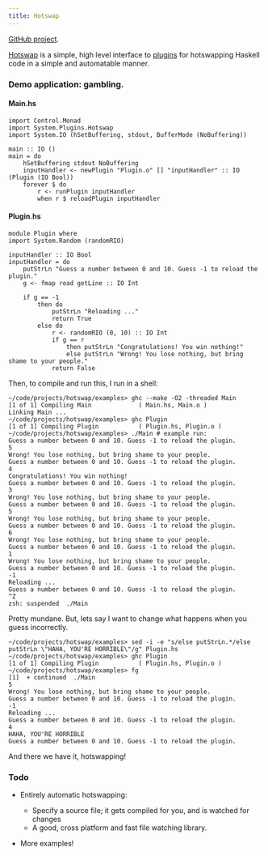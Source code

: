```yaml
---
title: Hotswap
---
```

[GitHub project](https://github.com/mikeplus64/hotswap).

[Hotswap](http://hackage.haskell.org/package/hotswap) is a simple, high level interface to [plugins](http://hackage.haskell.org/package/plugins) for hotswapping Haskell code in a simple and automatable manner.

### Demo application: gambling.

#### Main.hs
~~~ {.haskell}
import Control.Monad
import System.Plugins.Hotswap
import System.IO (hSetBuffering, stdout, BufferMode (NoBuffering))

main :: IO ()
main = do
    hSetBuffering stdout NoBuffering
    inputHandler <- newPlugin "Plugin.o" [] "inputHandler" :: IO (Plugin (IO Bool))
    forever $ do
        r <- runPlugin inputHandler
        when r $ reloadPlugin inputHandler
~~~

#### Plugin.hs
~~~ {.haskell}
module Plugin where
import System.Random (randomRIO)

inputHandler :: IO Bool
inputHandler = do
    putStrLn "Guess a number between 0 and 10. Guess -1 to reload the plugin."
    g <- fmap read getLine :: IO Int

    if g == -1
        then do
            putStrLn "Reloading ..."
            return True
        else do
            r <- randomRIO (0, 10) :: IO Int
            if g == r
                then putStrLn "Congratulations! You win nothing!"
                else putStrLn "Wrong! You lose nothing, but bring shame to your people."
            return False
~~~

Then, to compile and run this, I run in a shell:

~~~ {.bash}
~/code/projects/hotswap/examples> ghc --make -O2 -threaded Main
[1 of 1] Compiling Main             ( Main.hs, Main.o )
Linking Main ...
~/code/projects/hotswap/examples> ghc Plugin
[1 of 1] Compiling Plugin           ( Plugin.hs, Plugin.o )
~/code/projects/hotswap/examples> ./Main # example run:
Guess a number between 0 and 10. Guess -1 to reload the plugin.
5
Wrong! You lose nothing, but bring shame to your people.
Guess a number between 0 and 10. Guess -1 to reload the plugin.
4
Congratulations! You win nothing!
Guess a number between 0 and 10. Guess -1 to reload the plugin.
3
Wrong! You lose nothing, but bring shame to your people.
Guess a number between 0 and 10. Guess -1 to reload the plugin.
5
Wrong! You lose nothing, but bring shame to your people.
Guess a number between 0 and 10. Guess -1 to reload the plugin.
6
Wrong! You lose nothing, but bring shame to your people.
Guess a number between 0 and 10. Guess -1 to reload the plugin.
1
Wrong! You lose nothing, but bring shame to your people.
Guess a number between 0 and 10. Guess -1 to reload the plugin.
-1
Reloading ...
Guess a number between 0 and 10. Guess -1 to reload the plugin.
^Z
zsh: suspended  ./Main
~~~

Pretty mundane. But, lets say I want to change what happens when you guess incorrectly.

~~~ {.bash}
~/code/projects/hotswap/examples> sed -i -e "s/else putStrLn.*/else putStrLn \"HAHA, YOU'RE HORRIBLE\"/g" Plugin.hs
~/code/projects/hotswap/examples> ghc Plugin
[1 of 1] Compiling Plugin           ( Plugin.hs, Plugin.o )
~/code/projects/hotswap/examples> fg
[1]  + continued  ./Main
5
Wrong! You lose nothing, but bring shame to your people.
Guess a number between 0 and 10. Guess -1 to reload the plugin.
-1
Reloading ...
Guess a number between 0 and 10. Guess -1 to reload the plugin.
4
HAHA, YOU'RE HORRIBLE
Guess a number between 0 and 10. Guess -1 to reload the plugin.
~~~

And there we have it, hotswapping!

### Todo
* Entirely automatic hotswapping:
    * Specify a source file; it gets compiled for you, and is watched for changes
    * A good, cross platform and fast file watching library.

* More examples!

